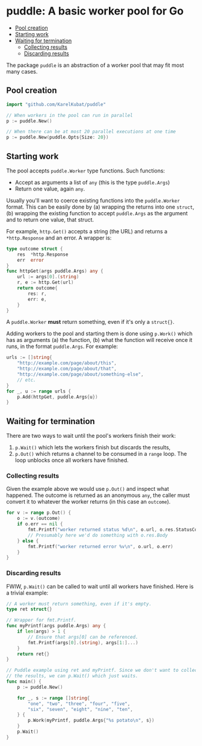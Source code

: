 # puddle: A basic worker pool for Go

<!-- toc -->
- [Pool creation](#pool-creation)
- [Starting work](#starting-work)
- [Waiting for termination](#waiting-for-termination)
  - [Collecting results](#collecting-results)
  - [Discarding results](#discarding-results)
<!-- /toc -->

The package `puddle` is an abstraction of a worker pool that may fit most many cases.

## Pool creation

```go
import "github.com/KarelKubat/puddle"

// When workers in the pool can run in parallel
p := puddle.New()

// When there can be at most 20 parallel executions at one time
p := puddle.New(puddle.Opts{Size: 20})
```

## Starting work

The pool accepts `puddle.Worker` type functions. Such functions:

- Accept as arguments a list of `any` (this is the type `puddle.Args`)
- Return one value, again `any`.

Usually you'll want to coerce existing functions into the `puddle.Worker` format. This can be easily done by (a) wrapping the returns into one `struct`, (b) wrapping the existing function to accept `puddle.Args` as the argument and to return one value, that struct.

For example, `http.Get()` accepts a string (the URL) and returns a `*http.Response` and an error. A wrapper is:

```go
type outcome struct {
    res  *http.Response
    err  error
}
func httpGet(args puddle.Args) any {
    url := args[0].(string)
    r, e := http.Get(url)
    return outcome{
        res: r,
        err: e,
    }
}
```

A `puddle.Worker` **must** return something, even if it's only a `struct{}`.

Adding workers to the pool and starting them is done using `p.Work()` which has as arguments (a) the function, (b) what the function will receive once it runs, in the format `puddle.Args`. For example:

```go
urls := []string{
    "http://example.com/page/about/this",
    "http://example.com/page/about/that",
    "http://example.com/page/about/something-else",
    // etc.
}
for _, u := range urls {
    p.Add(httpGet, puddle.Args{u})
}
```

## Waiting for termination

There are two ways to wait until the pool's workers finish their work:

1. `p.Wait()` which lets the workers finish but discards the results,
1. `p.Out()` which returns a channel to be consumed in a `range` loop. The loop unblocks once all workers have finished.

### Collecting results

Given the example above we would use `p.Out()` and inspect what happened. The outcome is returned as an anonymous `any`, the caller must convert it to whatever the worker returns (in this case an `outcome`).

```go
for v := range p.Out() {
	o := v.(outcome)
	if o.err == nil {
		fmt.Printf("worker returned status %d\n", o.url, o.res.StatusCode)
        // Presumably here we'd do something with o.res.Body
	} else {
		fmt.Printf("worker returned error %v\n", o.url, o.err)
	}
}
```

### Discarding results

FWIW, `p.Wait()` can be called to wait until all workers have finished. Here is a trivial example:

```go
// A worker must return something, even if it's empty.
type ret struct{}

// Wrapper for fmt.Printf.
func myPrintf(args puddle.Args) any {
	if len(args) > 1 {
		// Ensure that args[0] can be referenced.
		fmt.Printf(args[0].(string), args[1:]...)
	}
	return ret{}
}

// Puddle example using ret and myPrintf. Since we don't want to collect
// the results, we can p.Wait() which just waits.
func main() {
	p := puddle.New()

	for _, s := range []string{
		"one", "two", "three", "four", "five",
		"six", "seven", "eight", "nine", "ten",
	} {
		p.Work(myPrintf, puddle.Args{"%s potato\n", s})
	}
	p.Wait()
}
```